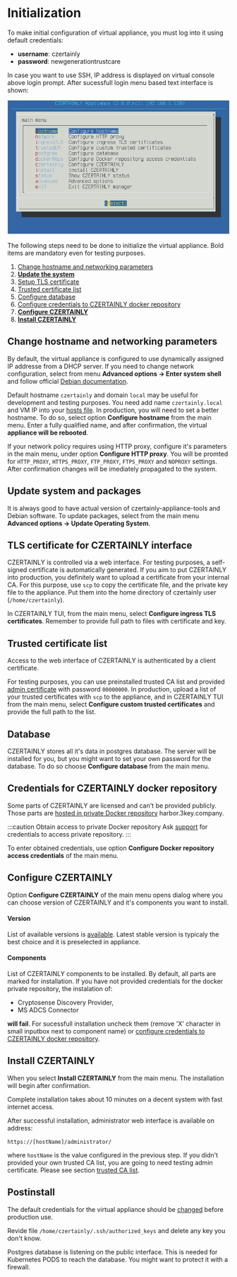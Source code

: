 # Initialization

To make initial configuration of virtual appliance, you must log into
it using default credentials:

* **username**: czertainly
* **password**: newgenerationtrustcare

In case you want to use SSH, IP address is displayed on virtual
console above login prompt. After sucessfull login menu based text
interface is shown:

![CZERTAINLY TUI](../../../assets/CZERTAINLY-TUI.png)

The following steps need to be done to initialize the virtual
appliance. Bold items are mandatory even for testing purposes.

1. [Change hostname and networking parameters](#change-hostname-and-networking-parameters)
1. [**Update the system**](#update-system-and-packages)
1. [Setup TLS certificate](#tls-certificate-for-czertainly-interface)
1. [Trusted certificate list](#trusted-certificate-list)
1. [Configure database](#database)
1. [Configure credentials to CZERTAINLY docker repository](#czertainly-docker-repository)
1. [**Configure CZERTAINLY**](#configure-czeratinly)
4. [**Install CZERTAINLY**](#install-czertainly)

## Change hostname and networking parameters

By default, the virtual appliance is configured to use dynamically
assigned IP addresse from a DHCP server. If you need to change network
configuration, select from menu **Advanced options -> Enter system
shell** and follow official [Debian
documentation](https://wiki.debian.org/NetworkConfiguration#Configuring_the_interface_manually).

Default hostname `czertainly` and domain `local` may be useful for
development and testing purposes. You need add name
`czertainly.local` and VM IP into your [hosts
file](https://www.howtogeek.com/27350/beginner-geek-how-to-edit-your-hosts-file/). In
production, you will need to set a better hostname. To do so, select
option **Configure hostname** from the main menu. Enter a fully
qualified name, and after confirmation, the virtual **appliance will
be rebooted**.

If your network policy requires using HTTP proxy, configure it's
parameters in the main menu, under option **Configure HTTP
proxy**. You will be promted for `HTTP_PROXY`, `HTTPS_PROXY`, `FTP_PROXY`,
`FTPS_PROXY` and `NOPROXY` settings. After confirmation changes will be
imediately propagated to the system.

## Update system and packages

It is always good to have actual version of czertainly-appliance-tools
and Debian software. To update packages, select from the main menu
**Advanced options -> Update Operating System**.

## TLS certificate for CZERTAINLY interface

CZERTAINLY is controlled via a web interface. For testing purposes, a
self-signed certificate is automatically generated. If you aim to put
CZERTAINLY into production, you definitely want to upload a
certificate from your internal CA. For this purpose, use `scp` to copy
the certificate file, and the private key file to the appliance. Put
them into the home directory of czertainly user (`/home/czertainly`).

In CZERTAINLY TUI, from the main menu, select **Configure ingress TLS
certificates**. Remember to provide full path to files with
certificate and key.

## Trusted certificate list

Access to the web interface of CZERTAINLY is authenticated by a client
certificate.

For testing purposes, you can use preinstalled trusted CA list and
provided [admin
certificate](https://github.com/3KeyCompany/CZERTAINLY-Helm-Charts/blob/develop/dummy-certificates/private/admin.p12)
with password `00000000`. In production, upload a list of your trusted
certificates with `scp` to the appliance, and in CZERTAINLY TUI from the
main menu, select **Configure custom trusted certificates** and
provide the full path to the list.

## Database

CZERTAINLY stores all it's data in postgres database. The server will be installed for you, but you might want to set your own password for the database. To do so choose **Configure database** from the main menu.

## Credentials for CZERTAINLY docker repository

Some parts of CZERTAINLY are licensed and can't be provided publicly. Those parts are [hosted in private Docker repository](/docs/current-versions/) harbor.3key.company.

:::caution Obtain access to private Docker repository
Ask [support](/docs/feedback-support/) for credentials to access private repository.
:::

To enter obtained credentials, use option **Configure Docker repository access credentials** of the main menu.

## Configure CZERTAINLY

Option **Configure CZERTAINLY** of the main menu opens dialog where you
can choose version of CZERTAINLY and it's components you want to
install.

#### Version

List of available versions is
[available](https://harbor.3key.company/harbor/projects/8/repositories/czertainly/artifacts-tab). Latest
stable version is typicaly the best choice and it is preselected in
appliance.

#### Components

List of CZERTAINLY components to be installed. By default, all parts
are marked for installation. If you have not provided credentials for
the docker private repository, the instalation of:
  * Cryptosense Discovery Provider,
  * MS ADCS Connector

**will fail**. For sucessfull installation uncheck them (remove 'X' character in small inputbox next to component name) or [configure credentials to CZERTAINLY docker repository](#czertainly-docker-repository).

## Install CZERTAINLY

When you select **Install CZERTAINLY** from the main menu. The installation will begin after confirmation.

Complete installation takes about 10 minutes on a decent system with fast internet access.

After successful installation, administrator web interface is available on address:
```
https://[hostName]/administrator/
```
where `hostName` is the value configured in the previous step. If you didn't provided your own trusted CA list, you are going to need testing admin certificate. Please see section [trusted CA list](#trusted-certificate-list).

## Postinstall 

The default credentials for the virtual appliance should be [changed](https://docs.czertainly.com/docs/installation-guide/deployment/deployment-appliance/operations/#change-user-password) before production use.

Revide file `/home/czertainly/.ssh/authorized_keys` and delete any key you don't know.

Postgres database is listening on the public interface. This is needed for Kubernetes PODS to reach the database. You might want to protect it with a firewall.

